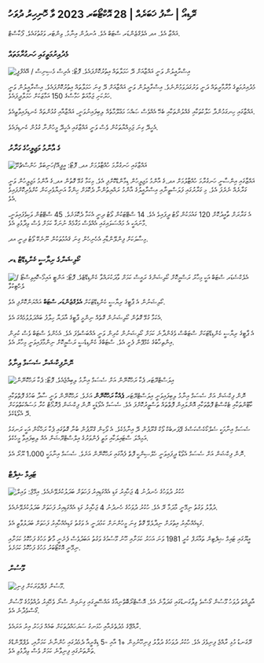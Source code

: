 ## ރޭޑިއޯ \| ސާފު ޚަބަރެއް \| 28 އޮކްޓޯބަރ 2023 ވާ ހޮނިހިރު ދުވަހު

ޣައްޒާ އެވެ. އދ އެލެގްޒެންޑަރ ސްޓަބް އެވެ. އުނދުން އިނާމު. ވިންޓަރ ވަގުތުގައެވެ. ފޯކާސްޓް.

### މެދުއިރުމަތީގައި ހަނގުރާމަތައް

![އިސްރާއީލުން ވަނީ ޣައްޒާއަށް ދޭ ހަމަލާތައް އިތުރުކޮށްފައެވެ. ފޮޓޯ: އެރިސް މެސިނިސް / އޭއެފްޕީ](https://images.cdn.yle.fi/image/upload/c_crop,h_2880,w_5120,x_0,y_531/ar_1.7777777777777777,c_fill,g_faces,h_675,w_1200/dpr_1.0/q_auto:eco/f_auto/fl_lossy/v1698410872/39-1192351653bb10bf0b47)

މެދުއިރުމަތީގެ މާރާމާރީތައް ދަނީ ވަރުގަދަވަމުންނެވެ. އިސްރާއީލުން ވަނީ ޣައްޒާއަށް ދޭ ގިނަ ހަމަލާތައް އިތުރުކޮށްފައެވެ. އިސްރާއީލުން ވަނީ ހަރުކަށި ޖަމާއަތް ހަމާސްގެ 150 އަމާޒަކަށް ހަމަލާދީފައެވެ.

ޣައްޒާގައި ހިނގަމުންދާ ހަލާކުތަކާއި ގެއްލުންތަކާއި ބެހޭ އެއްވެސް ޞައްޙަ މަޢުލޫމާތެއް ލިބިފައިނުވަނީ، ޣައްޒާއާއި ގުޅުންތައް ކެނޑިފައިވާތީއެވެ.

އެހީދޭ ގިނަ ޖަމިއްޔާތަކުން ވެސް ވަނީ ޣައްޒާގައި އެހީދޭ މީހުންނާ ގުޅުން ކެނޑިފައެވެ.

### ގެ އާންމު މަޖިލީހުގެ ގަރާރު

![ޣައްޒާގައި ހަނގުރާމަ ހުއްޓާލުމަށް އދ. ފޮޓޯ: އީޕީއޭ/ހަނިބަލް ހަންސްޗްކޭ](https://images.cdn.yle.fi/image/upload/c_crop,h_3150,w_5600,x_0,y_268/ar_1.77777777777777777,c_fill,g_faces,h_675,w_1200/dpr_1.0/q_auto:eco/f_auto/fl_lossy/v1698499380/39-1192714653d0ab7d4d4c)

ޣައްޒާގައި އިންސާނީ ހަނގުރާމަ ހުއްޓާލުމަށް އދ.ގެ އާންމު މަޖިލީހުން ޑިމާންޑްކޮށްފި އެވެ. މިކަމާ ގުޅޭ ގޮތުން އދ.ގެ އާންމު މަޖިލީހުން ވަނީ ގަރާރެއް ނެރެފަ އެވެ. މި ގަރާރުގައި ފަލަސްތީނާއި އިސްރާއީލުގެ އާންމު ރައްޔިތުންނާ ދެކޮޅަށް ހިންގާ އަނިޔާވެރިކަން ކުށްވެރިކޮށްފައިވެ އެވެ.

އެ ގަރާރަށް ތާއީދުކޮށް 120 ގައުމަކުން ވޯޓު ދީފައިވެ އެވެ. 14 ސްޓޭޓަކުން ވޯޓު ދިނީ އެކަމާ ދެކޮޅަށެވެ. 45 ސްޓޭޓުން ވަކިވެފައިވަނީ، މާނައަކީ އެ މައްސަލައިގައި އެއްވެސް މަގާމެއް ނުނަގާ ކަމަށް ވެސް ވިދާޅުވި އެވެ.

މިސާލަކަށް ފިންލޭންޑާއި އެހެނިހެން ގިނަ ޤައުމުތަކުން ނޫނެކޭ ވޯޓު ދިނީ އދ.

### ކޯލިޝަންގެ ރިޔާސީ ކެންޑިޑޭޓް ޑރ

![އެލެކްސެޑަރ ސްޓަބް އަކީ މިހާރު ރަސްމީކޮށް ކޯލިޝަންގެ ރައީސް ކަމަށް ވާދަކުރައްވާ ކެންޑިޑޭޓެވެ. ފޮޓޯ: އަންޓީ އައިމޯ-ކޮއިވިސްޓޯ / ލެހްޓިކުވާ](https://images.cdn.yle.fi/image/upload/c_crop,h_2880,w_5120,x_0,y_287/ar_1.77777777777777777,c_fill,g_faces,h_675,w_1200/dpr_1.0/q_auto:eco/f_auto/fl_lossy/v1698494219/39-1192698653cf6c267686)

ކޯލިޝަނުން އެ ޕާޓީގެ ރިޔާސީ ކެންޑިޑޭޓަކަށް **އެލެގްޒެންޑަރ ސްޓަބް** އައްޔަންކޮށްފި އެވެ.

އެކަމާ ގުޅޭ ގޮތުން ކޯލިޝަނުން ގޮތެއް ނިންމީ ޕާޓީގެ އާދަޔާ ހިލާފު ބައްދަލުވުމެއްގަ އެވެ.

އެ ޕާޓީގެ ރިޔާސީ ކެންޑިޑޭޓަކަށް ސްޓަބްސް ވެގެންދާނެ ކަމަށް ކޯލިޝަނުން ކުރިން ވަނީ އެއްބަސްވެފަ އެވެ. އެހެންވެ ސްޓަބް ވެސް ކުރިން އިންތިހާބުގެ ކެމްޕޭން ފެށީ އެވެ. ސްޓަބްގެ ކެންޑިޑެސީ ރަސްމީކޮށް ނިންމާފައިވަނީ މިހާރު އެވެ.

### ނޮންފިކްޝަން ސެސަމް އިނާމު

![އިލަސްޓްރޭޓަރ ޕެކާ ރަހްކޮނޭން އަށް ސެސަމް އިނާމު ލިބިއްޖެއެވެ. ފޮޓޯ: ޕެކާ ރަހްކޮނޭން](https://images.cdn.yle.fi/image/upload/c_crop,h_861,w_1531,x_2,y_65/ar_1.7777777777777777,c_fill,g_faces,h_675,w_1200/dpr_1.0/q_auto:eco/f_auto/fl_lossy/v1698504762/39-1192741653d1f5e2611a)

ނޮން ފިކްޝަން އަށް ސެސަމް އިނާމު ލިބިފައިވަނީ އިލަސްޓްރޭޓަރ **ޕެއްކާ ރަހްކޮނޭން** އަށެވެ. ރަހްކޮނޭން ވަނީ ސާދާ ބަހުގެ ފޮތްތަކާއި ކާޓޫންތަކާއި ޓެކްސްޓް ފޮތްތަކާއި އޮންލައިން ފޮތްތައް ތަސްވީރުކޮށްފަ އެވެ. ސެސަމް އެވޯޑަކީ ނޮން ފިކްޝަން ޕްރޮމޯޓް ކުރާ މަސައްކަތްތަކަށް ދޭ އެވޯޑެކެވެ.

ސެސަމް އިނާމަކީ ސެލްކޯކެސްކަސްގެ ޕޭޕަރބެކް ވޯކް ގްރޫޕުން ދޭ އިނާމެކެވެ. އެ ވޯކިން ގްރޫޕުން ބުނާ ގޮތުގައި ޕެކާ ރަހްކޯން އަކީ ރަނގަޅު އަމިއްލަ ސްޓައިލަކާއި މަތީ ފެންވަރުގެ އިލްސްޓްރޭޝަން އެއް ލިބިފައިވާ މީހެކެވެ.

ނޮން ފިކްޝަން އަށް ސެސަމް އެވޯޑް ދީފައިވަނީ ހެލްސިންކީ ފޮތް ފެއާގައި ރަހްކޮނޭން އަށެވެ. ސެސަމް އިނާމަކީ 1،000 ޔޫރޯ އެވެ.

### ޓައިމް ޝިފްޓް

![ހުކުރު ދުވަހުގެ ހެނދުނު 4 ޖަހާއިރު ގަޑި އެއްގަޑިއިރު ފަހަތަށް ބަދަލުކުރެވޭނެއެވެ. އިމޭޖް: ވައިލް](https://images.cdn.yle.fi/image/upload/c_crop,h_900,w_1600,x_0,y_0/ar_1.77777777777777777,c_fill,g_faces,h_675,w_1200/dpr_1.0/q_auto:eco/f_auto/fl_lossy/v1603530654/14-ސްވައިލް-6142553197327452bd)

ދުވާލު ވަގުތު ނިމޭނީ މާދަމާ ރޭ އެވެ. ހުކުރު ދުވަހުގެ ހެނދުނު 4 ޖަހާއިރު ގަޑި އެއްގަޑިއިރު ފަހަތަށް ބަދަލުކުރެވޭނެއެވެ.

ގަޑިއެއްހާއިރު އިތުރަށް ނިދާލެވޭ ގޮތް ގިނަ މީހުންނަށް ކަމުދަނީ އެ ވަގުތު ގަޑިއެއްހާއިރު ފަހަތަށް ބަދަލުވާތީ އެވެ.

އީޔޫގައި ޓައިމް ޝިފްޓިން ތައާރަފް ކުރީ 1981 ވަނަ އަހަރު ކަމަށާއި ހޫނު މޫސުމުގެ ވަގުތު އަބަދުވެސް ފެށެނީ މާޗް މަހުގެ ފަހުކޮޅު ކަމަށާއި ނިމޭނީ އޮކްޓޯބަރު މަހުގެ ފަހުކޮޅު ކަމަށެވެ.

### މޫސުން

![މޫސުން ފުދޭވަރަކަށް ފިނި.](https://images.cdn.yle.fi/image/upload/c_crop,h_1080,w_1919,x_0,y_0/ar_1.7777777777777777,c_fill,g_faces,h_675,w_1200/dpr_1.0/q_auto:eco/f_auto/fl_lossy/v1698504972/39-1192742653d20d3625ce)

އާދީއްތަ ދުވަހު މޫސުން ގޯސްވެ ވިލާގަނޑުގައި ގަދަވާނެ އެވެ. އޮސްޓްރޯބޮތްނިއާގެ އައްސޭރީގައި ގިނައިން ސްނޯ ވެހޭއިރު ދުއްވުމުގެ މޫސުން ގޯސްވެދާނެ އެވެ.

ރާއްޖޭގެ މެދުތެރެއާއި ހުޅަނގު ސަރަހައްދުތަކަށް ބައެއް ފަހަރު އިރު އަރައެވެ.

ރޭގަނޑު މުޅި ރާއްޖެ ފިނިވެފަ އެވެ. ހުކުރު ދުވަހުގެ ދުވާލު ފިނިހޫނުމިން +1 އާއި -5 ޑިގްރީއާ ދެމެދުގައި ހުންނާނެ ކަމަށާއި، ލެޕްލޭންޑްގެ ތަންތަނުގައި ފިނިވާނެ ކަމަށް ވެސް ވިދާޅުވި އެވެ.